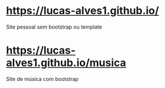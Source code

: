 # https://lucas-alves1.github.io/
Site pessoal sem bootstrap ou template

# https://lucas-alves1.github.io/musica
Site de música com bootstrap
